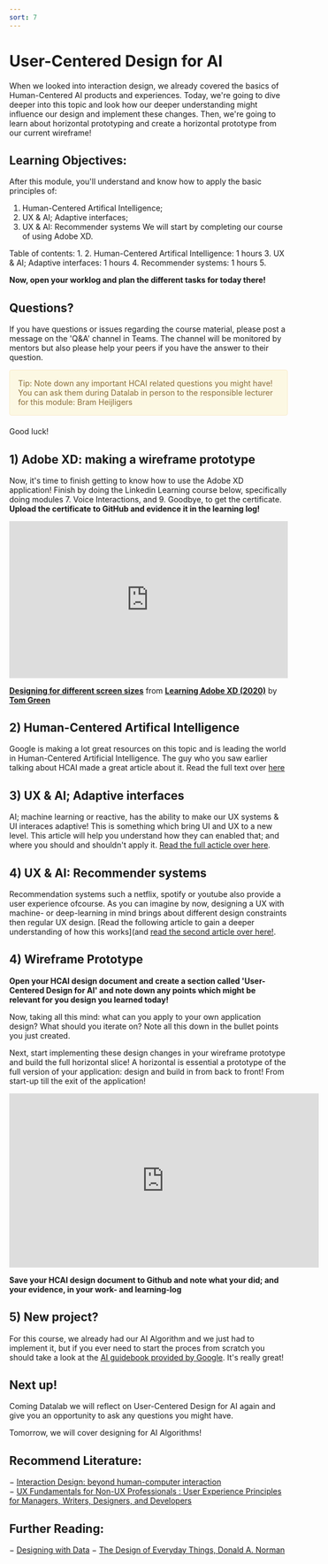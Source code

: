 ```yaml
---
sort: 7
---
```


# User-Centered Design for AI
When we looked into interaction design, we already covered the basics of Human-Centered AI products and experiences. Today, we're going to dive deeper into this topic and look how our deeper understanding might influence our design and implement these changes. Then, we're going to learn about horizontal prototyping and create a horizontal prototype from our current wireframe!

## Learning Objectives:
After this module, you'll understand and know how to apply the basic principles of:
1. Human-Centered Artifical Intelligence;
2. UX & AI; Adaptive interfaces;
3. UX & AI: Recommender systems
We will start by completing our course of using Adobe XD.

Table of contents:
1.
2. Human-Centered Artifical Intelligence: 1 hours
3. UX & AI; Adaptive interfaces: 1 hours
4. Recommender systems: 1 hours
5.

**Now, open your worklog and plan the different tasks for today there!**

## Questions?

If you have questions or issues regarding the course material, please post a message on the 'Q&A' channel in Teams. The channel will be monitored by mentors but also please help your peers if you have the answer to their question. 

<div style="padding: 15px; border: 1px solid transparent; border-color: transparent; margin-bottom: 20px; border-radius: 4px; color: #8a6d3b;; background-color: #fcf8e3; border-color: #faebcc;">
Tip: Note down any important HCAI related questions you might have! You can ask them during Datalab in person to the responsible lecturer for this module: Bram Heijligers
 </div>

Good luck!


## 1) Adobe XD: making a wireframe prototype
Now, it's time to finish getting to know how to use the Adobe XD application! Finish by doing the Linkedin Learning course below, specifically doing modules 7. Voice Interactions, and 9. Goodbye, to get the certificate. **Upload the certificate to GitHub and evidence it in the learning log!**

<div style="position:relative;height:0;padding-bottom:56.25%"><iframe width="640" height="360" src="https://www.linkedin.com/learning/embed/learning-adobe-xd-2020/designing-for-different-screen-sizes?autoplay=false&claim=AQEoqI8m4y2P3AAAAX7lnsdpbLXDbe2rF-spXBBgFSlLJYljocDNPeLhwPakzNaBHo4Dgl6eajRz-pcIqwUKOR2Fsq63rL8O6dEX3mrChNAm9t99BrQ57TcJF_yOwmjcJpj9WJPdqlYvIQD0zC7KMSFLSn4xnDFu5r13DbfXaPchVTYz01MZf5MGwYeLSG_ByqM9OHqaKJ1lEGtMMG3tXXdTq6I37_l3AHyx8qcCswIXf8uexCleJd9TkVVWmPUmFAsBfj_36oyD53CE71b86l-KiqIuulXrp1BTlXhMZVHltrKUcKfaCF-lGS6L7qhchb14J5qAM_wBwIVi0v6al2MmUGzrR-PV8GaxcoJ801YxsXwPIBwl-P8HNOcx3IXe8bCqBnIDMVY3kLlQg4SxIxk4FA6sizMpEs2b4TPCW2D0PGt5jzeplDl2MfCUM7wpyOGmwiOjyXvbHlr74fUQM9z5dDyhXZJVyHO-5Dh2_cptIThZDf1Gi3LE90zXHjPm4QSq_FOBGmPf5FIamQq8ap2yPxmNu7VpZZUT3nUK5gc21ibebrbRuDxfcfP9To057Kaf663mNzTgXwb8K4B9ZQxy-l7_-XL9psGC0OMLUXgCGpJHGdUMpGrIuPzyOlDBO2uhP0NXLtcCUVZVLPN37jWyVEMgNxnUCkx_IEvkt2Z5I6MtgfqH8lnXvXkLYzXMu3W7HlKwzdx_Z_d3Owmd9FZNcPvg7srALOhJW5YPkk1yvIZOo14&lipi=urn%3Ali%3Apage%3Ad_learning_content%3BGAwvuj%2FdSZqaUqN4IDdyYg%3D%3D&licu" mozallowfullscreen="true" webkitallowfullscreen="true" allowfullscreen="true" frameborder="0" style="position:absolute;width:100%;height:100%;left:0"></iframe></div><p><strong><a href="https://www.linkedin.com/learning/learning-adobe-xd-2020/designing-for-different-screen-sizes?trk=embed_lil">Designing for different screen sizes</a></strong> from <strong><a href="https://www.linkedin.com/learning/learning-adobe-xd-2020?trk=embed_lil">Learning Adobe XD (2020)</a></strong> by <strong><a href="https://www.linkedin.com/learning/instructors/tom-green?trk=embed_lil">Tom Green</a></strong></p>

## 2) Human-Centered Artifical Intelligence
Google is making a lot great resources on this topic and is leading the world in Human-Centered Artificial Intelligence. The guy who you saw earlier talking about HCAI made a great article about it. Read the full text over [here](https://medium.com/google-design/human-centered-machine-learning-a770d10562cd)

##  3) UX & AI; Adaptive interfaces
AI; machine learning or reactive, has the ability to make our UX systems & UI interaces adaptive! This is something which bring UI and UX to a new level. This article will help you understand how they can enabled that; and where you should and shouldn't apply it.
[Read the full acticle over here](https://design.google/library/ux-ai/).

## 4) UX & AI: Recommender systems
Recommendation systems such a netflix, spotify or youtube also provide a user experience ofcourse. As you can imagine by now, designing a UX with machine- or deep-learning in mind brings about different design constraints then regular UX design. [Read the following article to gain a deeper understanding of how this works](and [read the second article over here!](https://design.google/library/designing-and-learning-teachable-machine/).

## 4) Wireframe Prototype
**Open your HCAI design document and create a section called 'User-Centered Design for AI' and note down any points which might be relevant for you design you learned today!**

Now, taking all this mind: what can you apply to your own application design? What should you iterate on? Note all this down in the bullet points you just created.

Next, start implementing these design changes in your wireframe prototype and build the full horizontal slice!
A horizontal is essential a prototype of the full version of your application: design and build in from back to front! From start-up till the exit of the application!
<iframe width="560" height="315" src="https://www.youtube.com/embed/jQg27pFGmWA" title="YouTube video player" frameborder="0" allow="accelerometer; autoplay; clipboard-write; encrypted-media; gyroscope; picture-in-picture" allowfullscreen></iframe>

**Save your HCAI design document to Github and note what your did; and your evidence, in your work- and learning-log**


## 5) New project?
For this course, we already had our AI Algorithm and we just had to implement it, but if you ever need to start the proces from scratch you should take a look at the [AI guidebook provided by Google](https://pair.withgoogle.com/guidebook). It's really great!

## Next up!
Coming Datalab we will reflect on User-Centered Design for AI again and give you an opportunity to ask any questions you might have.

Tomorrow, we will cover designing for AI Algorithms!


## Recommend Literature:
−	[Interaction Design: beyond human-computer interaction](https://login.proxy1.dom1.nhtv.nl/login?url=https://search.ebscohost.com/login.aspx?direct=true&db=cat01829a&AN=buas.303541695&site=eds-live)   
−	[UX Fundamentals for Non-UX Professionals : User Experience Principles for Managers, Writers, Designers, and Developers](https://login.proxy1.dom1.nhtv.nl/login?url=https://search.ebscohost.com/login.aspx?direct=true&db=edsebk&AN=1892077&site=eds-live)

## Further Reading:
−	[Designing with Data](http://shop.oreilly.com/product/0636920026228.do)
−	[The Design of Everyday Things, Donald A. Norman](https://login.proxy1.dom1.nhtv.nl/login?url=https://search.ebscohost.com/login.aspx?direct=true&db=cat01829a&AN=buas.393706974&site=eds-live)
